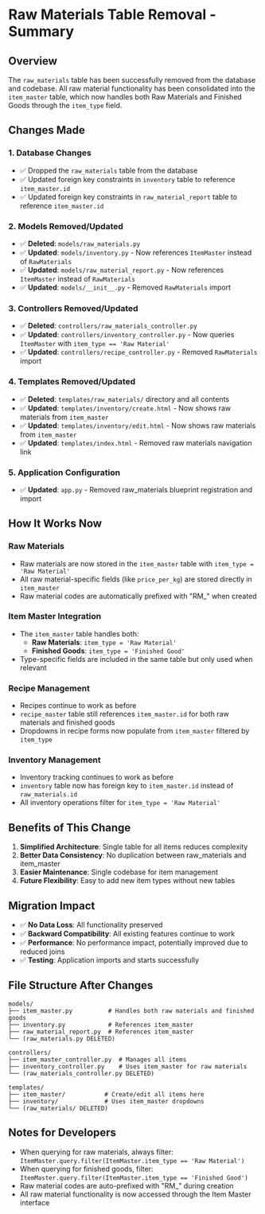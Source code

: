 # Raw Materials Table Removal - Summary

## Overview
The `raw_materials` table has been successfully removed from the database and codebase. All raw material functionality has been consolidated into the `item_master` table, which now handles both Raw Materials and Finished Goods through the `item_type` field.

## Changes Made

### 1. Database Changes
- ✅ Dropped the `raw_materials` table from the database
- ✅ Updated foreign key constraints in `inventory` table to reference `item_master.id`
- ✅ Updated foreign key constraints in `raw_material_report` table to reference `item_master.id`

### 2. Models Removed/Updated
- ✅ **Deleted**: `models/raw_materials.py`
- ✅ **Updated**: `models/inventory.py` - Now references `ItemMaster` instead of `RawMaterials`
- ✅ **Updated**: `models/raw_material_report.py` - Now references `ItemMaster` instead of `RawMaterials`
- ✅ **Updated**: `models/__init__.py` - Removed `RawMaterials` import

### 3. Controllers Removed/Updated
- ✅ **Deleted**: `controllers/raw_materials_controller.py`
- ✅ **Updated**: `controllers/inventory_controller.py` - Now queries `ItemMaster` with `item_type == 'Raw Material'`
- ✅ **Updated**: `controllers/recipe_controller.py` - Removed `RawMaterials` import

### 4. Templates Removed/Updated
- ✅ **Deleted**: `templates/raw_materials/` directory and all contents
- ✅ **Updated**: `templates/inventory/create.html` - Now shows raw materials from `item_master`
- ✅ **Updated**: `templates/inventory/edit.html` - Now shows raw materials from `item_master`
- ✅ **Updated**: `templates/index.html` - Removed raw materials navigation link

### 5. Application Configuration
- ✅ **Updated**: `app.py` - Removed raw_materials blueprint registration and import

## How It Works Now

### Raw Materials
- Raw materials are now stored in the `item_master` table with `item_type = 'Raw Material'`
- All raw material-specific fields (like `price_per_kg`) are stored directly in `item_master`
- Raw material codes are automatically prefixed with "RM_" when created

### Item Master Integration
- The `item_master` table handles both:
  - **Raw Materials**: `item_type = 'Raw Material'`
  - **Finished Goods**: `item_type = 'Finished Good'`
- Type-specific fields are included in the same table but only used when relevant

### Recipe Management
- Recipes continue to work as before
- `recipe_master` table still references `item_master.id` for both raw materials and finished goods
- Dropdowns in recipe forms now populate from `item_master` filtered by `item_type`

### Inventory Management
- Inventory tracking continues to work as before
- `inventory` table now has foreign key to `item_master.id` instead of `raw_materials.id`
- All inventory operations filter for `item_type = 'Raw Material'`

## Benefits of This Change

1. **Simplified Architecture**: Single table for all items reduces complexity
2. **Better Data Consistency**: No duplication between raw_materials and item_master
3. **Easier Maintenance**: Single codebase for item management
4. **Future Flexibility**: Easy to add new item types without new tables

## Migration Impact

- ✅ **No Data Loss**: All functionality preserved
- ✅ **Backward Compatibility**: All existing features continue to work
- ✅ **Performance**: No performance impact, potentially improved due to reduced joins
- ✅ **Testing**: Application imports and starts successfully

## File Structure After Changes

```
models/
├── item_master.py          # Handles both raw materials and finished goods
├── inventory.py            # References item_master
├── raw_material_report.py  # References item_master
└── (raw_materials.py DELETED)

controllers/
├── item_master_controller.py  # Manages all items
├── inventory_controller.py    # Uses item_master for raw materials
└── (raw_materials_controller.py DELETED)

templates/
├── item_master/           # Create/edit all items here
├── inventory/             # Uses item_master dropdowns
└── (raw_materials/ DELETED)
```

## Notes for Developers

- When querying for raw materials, always filter: `ItemMaster.query.filter(ItemMaster.item_type == 'Raw Material')`
- When querying for finished goods, filter: `ItemMaster.query.filter(ItemMaster.item_type == 'Finished Good')`
- Raw material codes are auto-prefixed with "RM_" during creation
- All raw material functionality is now accessed through the Item Master interface 